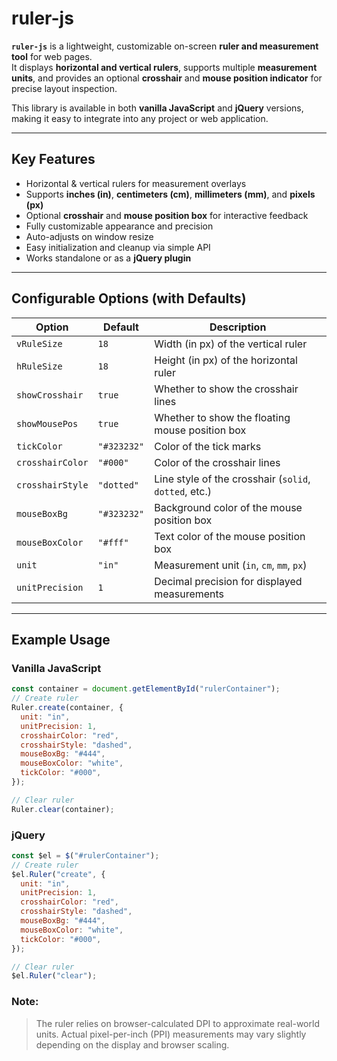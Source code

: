 # **ruler-js**

**`ruler-js`** is a lightweight, customizable on-screen **ruler and measurement tool** for web pages.  
It displays **horizontal and vertical rulers**, supports multiple **measurement units**, and provides an optional **crosshair** and **mouse position indicator** for precise layout inspection.

This library is available in both **vanilla JavaScript** and **jQuery** versions, making it easy to integrate into any project or web application.

---

## Key Features

- Horizontal & vertical rulers for measurement overlays
- Supports **inches (in)**, **centimeters (cm)**, **millimeters (mm)**, and **pixels (px)**
- Optional **crosshair** and **mouse position box** for interactive feedback
- Fully customizable appearance and precision
- Auto-adjusts on window resize
- Easy initialization and cleanup via simple API
- Works standalone or as a **jQuery plugin**

---

## Configurable Options (with Defaults)

| Option           | Default     | Description                                           |
| ---------------- | ----------- | ----------------------------------------------------- |
| `vRuleSize`      | `18`        | Width (in px) of the vertical ruler                   |
| `hRuleSize`      | `18`        | Height (in px) of the horizontal ruler                |
| `showCrosshair`  | `true`      | Whether to show the crosshair lines                   |
| `showMousePos`   | `true`      | Whether to show the floating mouse position box       |
| `tickColor`      | `"#323232"` | Color of the tick marks                               |
| `crosshairColor` | `"#000"`    | Color of the crosshair lines                          |
| `crosshairStyle` | `"dotted"`  | Line style of the crosshair (`solid`, `dotted`, etc.) |
| `mouseBoxBg`     | `"#323232"` | Background color of the mouse position box            |
| `mouseBoxColor`  | `"#fff"`    | Text color of the mouse position box                  |
| `unit`           | `"in"`      | Measurement unit (`in`, `cm`, `mm`, `px`)             |
| `unitPrecision`  | `1`         | Decimal precision for displayed measurements          |

---

## Example Usage

### **Vanilla JavaScript**

```js
const container = document.getElementById("rulerContainer");
// Create ruler
Ruler.create(container, {
  unit: "in",
  unitPrecision: 1,
  crosshairColor: "red",
  crosshairStyle: "dashed",
  mouseBoxBg: "#444",
  mouseBoxColor: "white",
  tickColor: "#000",
});

// Clear ruler
Ruler.clear(container);
```

### **jQuery**

```js
const $el = $("#rulerContainer");
// Create ruler
$el.Ruler("create", {
  unit: "in",
  unitPrecision: 1,
  crosshairColor: "red",
  crosshairStyle: "dashed",
  mouseBoxBg: "#444",
  mouseBoxColor: "white",
  tickColor: "#000",
});

// Clear ruler
$el.Ruler("clear");
```

### Note:

> The ruler relies on browser-calculated DPI to approximate real-world units.
Actual pixel-per-inch (PPI) measurements may vary slightly depending on the display and browser scaling.